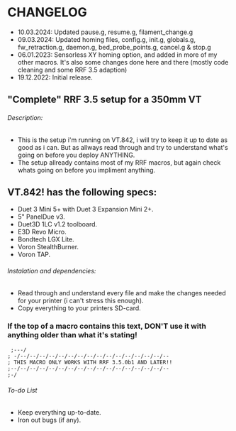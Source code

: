 # CHANGELOG
- 10.03.2024: Updated pause.g, resume.g, filament_change.g
- 09.03.2024: Updated homing files, config.g, init.g, globals.g, fw_retraction.g, daemon.g, bed_probe_points.g, cancel.g & stop.g
- 06.01.2023: Sensorless XY homing option, and added in more of my other macros. It's also some changes done here and there (mostly code cleaning and some RRF 3.5 adaption)
- 19.12.2022: Initial release.

## "Complete" RRF 3.5 setup for a 350mm VT

###### Description:
- This is the setup i'm running on VT.842, i will try to keep it up to date as good as i can. But as allways read through and try to understand what's going on before you deploy ANYTHING.
- The setup allready contains most of my RRF macros, but again check whats going on before you impliment anything.

## VT.842! has the following specs:
- Duet 3 Mini 5+ with Duet 3 Expansion Mini 2+.
- 5" PanelDue v3.
- Duet3D 1LC v1.2 toolboard.
- E3D Revo Micro.
- Bondtech LGX Lite.
- Voron StealthBurner.
- Voron TAP.

###### Instalation and dependencies:
- Read through and understand every file and make the changes needed for your printer (i can't stress this enough).
- Copy everything to your printers SD-card.
### If the top of a macro contains this text, DON'T use it with anything older than what it's stating!
```
 ;---/
; -/--/--/--/--/--/--/--/--/--/--/--/--/--/--/--/--
; THIS MACRO ONLY WORKS WITH RRF 3.5.0b1 AND LATER!!
;--/--/--/--/--/--/--/--/--/--/--/--/--/--/--/--/--
;-/
```

###### To-do List
- Keep everything up-to-date.
- Iron out bugs (if any).